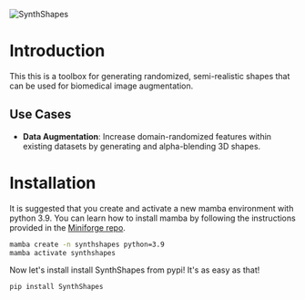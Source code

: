 ![SynthShapes](https://github.com/user-attachments/assets/2e6a3aa6-3e87-4762-aa8d-28c18f8ca6df)



# Introduction

This this is a toolbox for generating randomized, semi-realistic shapes that can be used for biomedical image augmentation.

## Use Cases
* **Data Augmentation**: Increase domain-randomized features within existing datasets by generating and alpha-blending 3D shapes.

# Installation

It is suggested that you create and activate a new mamba environment with python 3.9. You can learn how to install mamba by following the instructions provided in the [Miniforge repo](https://github.com/conda-forge/miniforge).

```bash
mamba create -n synthshapes python=3.9
mamba activate synthshapes
```

Now let's install install SynthShapes from pypi! It's as easy as that!

```bash
pip install SynthShapes
```
